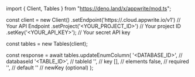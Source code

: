 import { Client, Tables } from "https://deno.land/x/appwrite/mod.ts";

const client = new Client()
    .setEndpoint('https://<REGION>.cloud.appwrite.io/v1') // Your API Endpoint
    .setProject('<YOUR_PROJECT_ID>') // Your project ID
    .setKey('<YOUR_API_KEY>'); // Your secret API key

const tables = new Tables(client);

const response = await tables.updateEnumColumn(
    '<DATABASE_ID>', // databaseId
    '<TABLE_ID>', // tableId
    '', // key
    [], // elements
    false, // required
    '<DEFAULT>', // default
    '' // newKey (optional)
);
